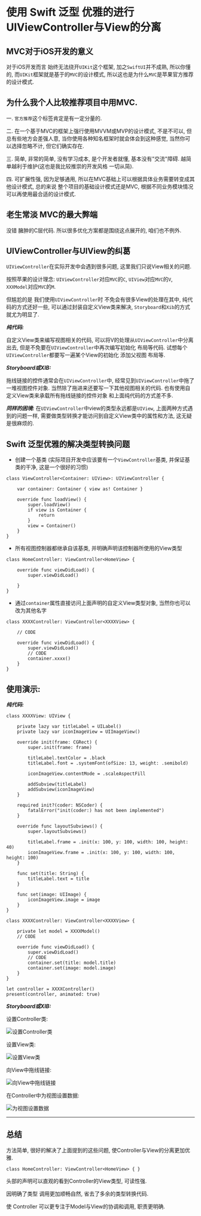 # 使用 Swift 泛型 优雅的进行UIViewController与View的分离


## MVC对于iOS开发的意义

对于iOS开发而言 始终无法绕开`UIKit`这个框架, 加之`SwiftUI`并不成熟, 所以你懂的, 而`UIKit`框架就是基于的`MVC`的设计模式, 所以这也是为什么`MVC`是苹果官方推荐的设计模式.

## 为什么我个人比较推荐项目中用MVC.

一. `官方推荐`这个标签肯定是有一定分量的.

二. 在一个基于MVC的框架上强行使用MVVM或MVP的设计模式, 不是不可以, 但总有些地方会差强人意, 当你使用各种知名框架时就会体会到这种感觉, 当然你可以选择忽略不计, 但它们确实存在.

三. 简单, 非常的简单, 没有学习成本, 是个开发者就懂, 基本没有"交流"障碍. 越简单越利于维护(这也是我比较推崇的开发风格 一切从简).

四. 可扩展性强, 因为足够通用, 所以在MVC基础上可以根据具体业务需要转变成其他设计模式, 总的来说 整个项目的基础设计模式还是MVC, 根据不同业务模块情况可以再使用最合适的设计模式.

## 老生常淡 MVC的最大弊端
没错 臃肿的C层代码.
所以很多优化方案都是围绕这点展开的, 咱们也不例外.

## UIViewController与UIView的纠葛
`UIViewController`在实际开发中会遇到很多问题, 这里我们只说View相关的问题.

按照苹果的设计理念:
 `UIViewController`对应`MVC`的`C`, `UIView`对应`MVC`的`V`, `XXXModel`对应`MVC`的`M`.

但尴尬的是 我们使用`UIViewController`时 不免会有很多View的处理在其中, 纯代码的方式还好一些, 可以通过封装自定义View类来解决, `Storyboard`和`Xib`的方式就尤为明显了.

___纯代码:___

自定义View类来编写视图相关的代码, 可以将V的处理从`UIViewController`中分离出去, 但是不免要在`UIViewController`中再次编写初始化 布局等代码. 试想每个`UIViewController`都要写一遍某个View的初始化 添加父视图 布局等.

___Storyboard或XIB:___

拖线链接的控件通常会在`UIViewController`中, 经常见到`UIViewController`中拖了一堆视图控件对象. 当然除了拖进来还要写一下其他视图相关的代码.
也有使用自定义View类来承载所有拖线链接的控件对象 和上面纯代码的方式差不多. 

___同样的困境:___
在`UIViewController`中view的类型永远都是`UIView`, 上面两种方式遇到的问题一样, 需要做类型转换才能访问到自定义View类中的属性和方法, 这无疑是很麻烦的.


## Swift 泛型优雅的解决类型转换问题

- 创建一个基类 (实际项目开发中应该要有一个`ViewController`基类, 并保证基类的干净, 这是一个很好的习惯)

```
class ViewController<Container: UIView>: UIViewController {

    var container: Container { view as! Container }
    
    override func loadView() {
        super.loadView()
        if view is Container {
            return
        }
        view = Container()
    }
}
```

- 所有视图控制器都继承自该基类, 并明确声明该控制器所使用的View类型

```
class HomeController: ViewController<HomeView> {

    override func viewDidLoad() {
        super.viewDidLoad()
        
    }
}
```

- 通过`container`属性直接访问上面声明的自定义View类型对象, 当然你也可以改为其他名字

```
class XXXXController: ViewController<XXXXView> {

    // CODE
  
    override func viewDidLoad() {
        super.viewDidLoad()
        // CODE
        container.xxxx()
    }
}
```

## 使用演示:

___纯代码:___

```
class XXXXView: UIView {

    private lazy var titleLabel = UILabel()
    private lazy var iconImageView = UIImageView()
    
    override init(frame: CGRect) {
        super.init(frame: frame)
        
        titleLabel.textColor = .black
        titleLabel.font = .systemFont(ofSize: 13, weight: .semibold)
        
        iconImageView.contentMode = .scaleAspectFill
        
        addSubview(titleLabel)
        addSubview(iconImageView)
    }
    
    required init?(coder: NSCoder) {
        fatalError("init(coder:) has not been implemented")
    }
    
    override func layoutSubviews() {
        super.layoutSubviews()
        
        titleLabel.frame = .init(x: 100, y: 100, width: 100, height: 40)
        iconImageView.frame = .init(x: 100, y: 100, width: 100, height: 100)
    }
    
    func set(title: String) {
        titleLabel.text = title
    }
    
    func set(image: UIImage) {
        iconImageView.image = image
    }
}
```

```
class XXXXController: ViewController<XXXXView> {

    private let model = XXXXModel()
    // CODE
  
    override func viewDidLoad() {
        super.viewDidLoad()
        // CODE
        container.set(title: model.title)
        container.set(image: model.image)
    }
}
```

```
let controller = XXXXController()
present(controller, animated: true)
```

___Storyboard或XIB:___

设置Controller类:

![设置Controller类](Resources/1111.png)

设置View类:

![设置View类](Resources/2222.png)

向View中拖线链接:

![向View中拖线链接](Resources/3333.png)

在Controller中为视图设置数据:

![为视图设置数据](Resources/4444.png)


-----

## 总结

方法简单, 很好的解决了上面提到的这些问题, 使Controller与View的分离更加优雅.
```
class HomeController: ViewController<HomeView> { }
```
头部的声明可以直观的看到Controller的View类型, 可读性强.

因明确了类型 调用更加顺畅自然, 省去了多余的类型转换代码.

使 Controller 可以更专注于Model与View的协调和调用, 职责更明确.
